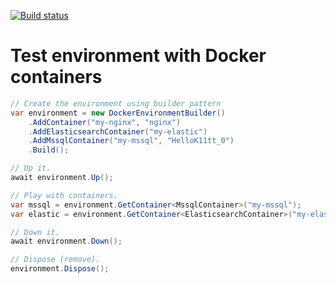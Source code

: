 [![Build status](https://ci.appveyor.com/api/projects/status/1xh2d15gkmij0mp8/branch/master?svg=true)](https://ci.appveyor.com/project/Deffiss/testenvironment-docker/branch/master)

# Test environment with Docker containers

```csharp
// Create the environment using builder pattern
var environment = new DockerEnvironmentBuilder()
    .AddContainer("my-nginx", "nginx")
    .AddElasticsearchContainer("my-elastic")
    .AddMssqlContainer("my-mssql", "HelloK11tt_0")
    .Build();

// Up it.
await environment.Up();

// Play with containers.
var mssql = environment.GetContainer<MssqlContainer>("my-mssql");
var elastic = environment.GetContainer<ElasticsearchContainer>("my-elastic");

// Down it.
await environment.Down();

// Dispose (remove).
environment.Dispose();
```
